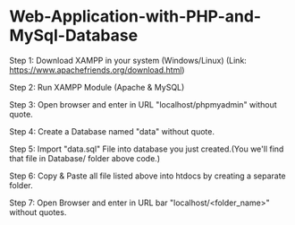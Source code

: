 # Web-Application-with-PHP-and-MySql-Database

Step 1: Download XAMPP in your system (Windows/Linux) (Link: https://www.apachefriends.org/download.html)

Step 2: Run XAMPP Module (Apache & MySQL)

Step 3: Open browser and enter in URL "localhost/phpmyadmin" without quote.

Step 4: Create a Database named "data" without quote.

Step 5: Import "data.sql" File into database you just created.(You we'll find that file in Database/ folder above code.)

Step 6: Copy & Paste all file listed above into htdocs by creating a separate folder.

Step 7: Open Browser and enter in URL bar "localhost/<folder_name>" without quotes.

